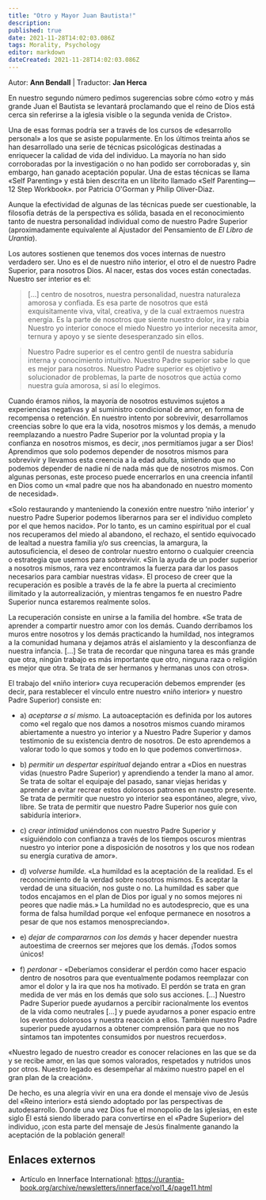 ```yaml
---
title: "Otro y Mayor Juan Bautista!"
description: 
published: true
date: 2021-11-28T14:02:03.086Z
tags: Morality, Psychology
editor: markdown
dateCreated: 2021-11-28T14:02:03.086Z
---
```


Autor: **Ann Bendall** | Traductor: **Jan Herca**

En nuestro segundo número pedimos sugerencias sobre cómo «otro y más grande Juan el Bautista se levantará proclamando que el reino de Dios está cerca sin referirse a la iglesia visible o la segunda venida de Cristo».

Una de esas formas podría ser a través de los cursos de «desarrollo personal» a los que se asiste popularmente. En los últimos treinta años se han desarrollado una serie de técnicas psicológicas destinadas a enriquecer la calidad de vida del individuo. La mayoría no han sido corroboradas por la investigación o no han podido ser corroboradas y, sin embargo, han ganado aceptación popular. Una de estas técnicas se llama «Self Parenting» y está bien descrita en un librito llamado «Self Parenting—12 Step Workbook». por Patricia O'Gorman y Philip Oliver-Diaz.

Aunque la efectividad de algunas de las técnicas puede ser cuestionable, la filosofía detrás de la perspectiva es sólida, basada en el reconocimiento tanto de nuestra personalidad individual como de nuestro Padre Superior (aproximadamente equivalente al Ajustador del Pensamiento de _El Libro de Urantia_).

Los autores sostienen que tenemos dos voces internas de nuestro verdadero ser. Uno es el de nuestro niño interior, el otro el de nuestro Padre Superior, para nosotros Dios. Al nacer, estas dos voces están conectadas. Nuestro ser interior es el:

> [...] centro de nosotros, nuestra personalidad, nuestra naturaleza amorosa y confiada. Es esa parte de nosotros que está exquisitamente viva, vital, creativa, y de la cual extraemos nuestra energía. Es la parte de nosotros que siente nuestro dolor, ira y rabia Nuestro yo interior conoce el miedo Nuestro yo interior necesita amor, ternura y apoyo y se siente desesperanzado sin ellos.

> Nuestro Padre superior es el centro gentil de nuestra sabiduría interna y conocimiento intuitivo. Nuestro Padre superior sabe lo que es mejor para nosotros. Nuestro Padre superior es objetivo y solucionador de problemas, la parte de nosotros que actúa como nuestra guía amorosa, si así lo elegimos.

Cuando éramos niños, la mayoría de nosotros estuvimos sujetos a experiencias negativas y al suministro condicional de amor, en forma de recompensa o retención. En nuestro intento por sobrevivir, desarrollamos creencias sobre lo que era la vida, nosotros mismos y los demás, a menudo reemplazando a nuestro Padre Superior por la voluntad propia y la confianza en nosotros mismos, es decir, ¡nos permitíamos jugar a ser Dios! Aprendimos que solo podemos depender de nosotros mismos para sobrevivir y llevamos esta creencia a la edad adulta, sintiendo que no podemos depender de nadie ni de nada más que de nosotros mismos. Con algunas personas, este proceso puede encerrarlos en una creencia infantil en Dios como un «mal padre que nos ha abandonado en nuestro momento de necesidad».

«Solo restaurando y manteniendo la conexión entre nuestro ‘niño interior’ y nuestro Padre Superior podemos liberarnos para ser el individuo completo por el que hemos nacido». Por lo tanto, es un camino espiritual por el cual nos recuperamos del miedo al abandono, el rechazo, el sentido equivocado de lealtad a nuestra familia y/o sus creencias, la amargura, la autosuficiencia, el deseo de controlar nuestro entorno o cualquier creencia o estrategia que usemos para sobrevivir. «Sin la ayuda de un poder superior a nosotros mismos, rara vez encontramos la fuerza para dar los pasos necesarios para cambiar nuestras vidas». El proceso de creer que la recuperación es posible a través de la fe abre la puerta al crecimiento ilimitado y la autorrealización, y mientras tengamos fe en nuestro Padre Superior nunca estaremos realmente solos.

La recuperación consiste en unirse a la familia del hombre. «Se trata de aprender a compartir nuestro amor con los demás. Cuando derribamos los muros entre nosotros y los demás practicando la humildad, nos integramos a la comunidad humana y dejamos atrás el aislamiento y la desconfianza de nuestra infancia. [...] Se trata de recordar que ninguna tarea es más grande que otra, ningún trabajo es más importante que otro, ninguna raza o religión es mejor que otra. Se trata de ser hermanos y hermanas unos con otros».

El trabajo del «niño interior» cuya recuperación debemos emprender (es decir, para restablecer el vínculo entre nuestro «niño interior» y nuestro Padre Superior) consiste en:

* a) _aceptarse a sí mismo._ La autoaceptación es definida por los autores como «el regalo que nos damos a nosotros mismos cuando miramos abiertamente a nuestro yo interior y a Nuestro Padre Superior y damos testimonio de su existencia dentro de nosotros. De esto aprendemos a valorar todo lo que somos y todo en lo que podemos convertirnos».

* b) _permitir un despertar espiritual_ dejando entrar a «Dios en nuestras vidas (nuestro Padre Superior) y aprendiendo a tender la mano al amor. Se trata de soltar el equipaje del pasado, sanar viejas heridas y aprender a evitar recrear estos dolorosos patrones en nuestro presente. Se trata de permitir que nuestro yo interior sea espontáneo, alegre, vivo, libre. Se trata de permitir que nuestro Padre Superior nos guíe con sabiduría interior».

* c) _crear intimidad_ uniéndonos con nuestro Padre Superior y «siguiéndolo con confianza a través de los tiempos oscuros mientras nuestro yo interior pone a disposición de nosotros y los que nos rodean su energía curativa de amor».

* d) _volverse humilde._ «La humildad es la aceptación de la realidad. Es el reconocimiento de la verdad sobre nosotros mismos. Es aceptar la verdad de una situación, nos guste o no. La humildad es saber que todos encajamos en el plan de Dios por igual y no somos mejores ni peores que nadie más.» La humildad no es autodesprecio, que es una forma de falsa humildad porque «el enfoque permanece en nosotros a pesar de que nos estamos menospreciando».

* e) _dejar de compararnos con los demás_ y hacer depender nuestra autoestima de creernos ser mejores que los demás. ¡Todos somos únicos!

* f) _perdonar_ - «Deberíamos considerar el perdón como hacer espacio dentro de nosotros para que eventualmente podamos reemplazar con amor el dolor y la ira que nos ha motivado. El perdón se trata en gran medida de ver más en los demás que solo sus acciones. [...] Nuestro Padre Superior puede ayudarnos a percibir racionalmente los eventos de la vida como neutrales [...] y puede ayudarnos a poner espacio entre los eventos dolorosos y nuestra reacción a ellos. También nuestro Padre superior puede ayudarnos a obtener comprensión para que no nos sintamos tan impotentes consumidos por nuestros recuerdos».

«Nuestro legado de nuestro creador es conocer relaciones en las que se da y se recibe amor, en las que somos valorados, respetados y nutridos unos por otros. Nuestro legado es desempeñar al máximo nuestro papel en el gran plan de la creación».

De hecho, es una alegría vivir en una era donde el mensaje vivo de Jesús del «Reino interior» está siendo adoptado por las perspectivas de autodesarrollo. Donde una vez Dios fue el monopolio de las iglesias, en este siglo Él está siendo liberado para convertirse en el «Padre Superior» del individuo, ¡con esta parte del mensaje de Jesús finalmente ganando la aceptación de la población general!  

## Enlaces externos

* Artículo en Innerface International: https://urantia-book.org/archive/newsletters/innerface/vol1_4/page11.html
